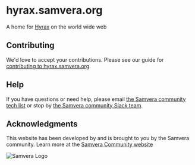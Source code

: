 # hyrax.samvera.org

A home for [Hyrax](http://github.com/samvera/hyrax) on the world wide web

## Contributing

We'd love to accept your contributions.  Please see our guide for [contributing to hyrax.samvera.org](CONTRIBUTING.md).

## Help

If you have questions or need help, please email [the Samvera community tech list](mailto:samvera-tech@googlegroups.com) or stop by [the Samvera community Slack team](http://slack.samvera.org/).

## Acknowledgments

This website has been developed by and is brought to you by the Samvera community.  Learn more at the
[Samvera Community website](http://samvera.org)

![Samvera Logo](https://hyrax.samvera.org/assets/images/samvera_logo.png)
